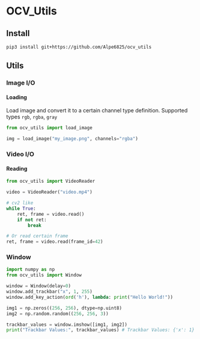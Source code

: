 # OCV_Utils 




## Install

```bash
pip3 install git+https://github.com/Alpe6825/ocv_utils
```

## Utils

### Image I/O

#### Loading

Load image and convert it to a certain channel type definition. Supported types `rgb`, `rgba`, `gray`

```python
from ocv_utils import load_image

img = load_image("my_image.png", channels="rgba")
```

### Video I/O

#### Reading
```python
from ocv_utils import VideoReader

video = VideoReader("video.mp4")

# cv2 like
while True:
    ret, frame = video.read()
    if not ret:
        break

# Or read certain frame
ret, frame = video.read(frame_id=42)
```



### Window
```python
import numpy as np
from ocv_utils import Window

window = Window(delay=0)
window.add_trackbar("x", 1, 255)
window.add_key_action(ord('h'), lambda: print("Hello World!"))

img1 = np.zeros((256, 256), dtype=np.uint8)
img2 = np.random.random((256, 256, 3))

trackbar_values = window.imshow([img1, img2])
print("Trackbar Values:", trackbar_values) # Trackbar Values: {'x': 1}

```